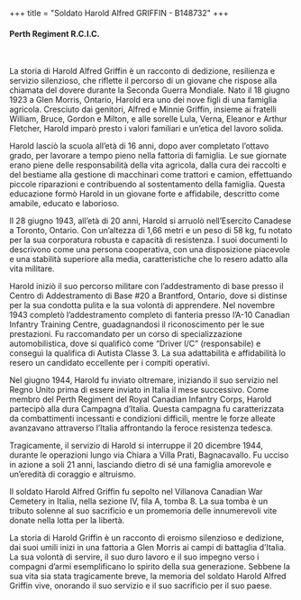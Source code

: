 +++
title = "Soldato Harold Alfred GRIFFIN - B148732"
+++

#### Perth Regiment R.C.I.C.
<br>


La storia di Harold Alfred Griffin è un racconto di dedizione, resilienza e servizio silenzioso, che riflette il percorso di un giovane che rispose alla chiamata del dovere durante la Seconda Guerra Mondiale.
Nato il 18 giugno 1923 a Glen Morris, Ontario, Harold era uno dei nove figli di una famiglia agricola. Cresciuto dai genitori, Alfred e Minnie Griffin, insieme ai fratelli William, Bruce, Gordon e Milton, e alle sorelle Lula, Verna, Eleanor e Arthur Fletcher, Harold imparò presto i valori familiari e un’etica del lavoro solida.

Harold lasciò la scuola all’età di 16 anni, dopo aver completato l’ottavo grado, per lavorare a tempo pieno nella fattoria di famiglia. Le sue giornate erano piene delle responsabilità della vita agricola, dalla cura dei raccolti e del bestiame alla gestione di macchinari come trattori e camion, effettuando piccole riparazioni e contribuendo al sostentamento della famiglia. Questa educazione formò Harold in un giovane forte e affidabile, descritto come amabile, educato e laborioso.

Il 28 giugno 1943, all’età di 20 anni, Harold si arruolò nell’Esercito Canadese a Toronto, Ontario. Con un’altezza di 1,66 metri e un peso di 58 kg, fu notato per la sua corporatura robusta e capacità di resistenza. I suoi documenti lo descrivono come una persona cooperativa, con una disposizione piacevole e una stabilità superiore alla media, caratteristiche che lo resero adatto alla vita militare.

Harold iniziò il suo percorso militare con l’addestramento di base presso il Centro di Addestramento di Base #20 a Brantford, Ontario, dove si distinse per la sua condotta pulita e la sua volontà di apprendere. Nel novembre 1943 completò l’addestramento completo di fanteria presso l’A-10 Canadian Infantry Training Centre, guadagnandosi il riconoscimento per le sue prestazioni. Fu raccomandato per un corso di specializzazione automobilistica, dove si qualificò come “Driver I/C” (responsabile) e conseguì la qualifica di Autista Classe 3. La sua adattabilità e affidabilità lo resero un candidato eccellente per i compiti operativi.

Nel giugno 1944, Harold fu inviato oltremare, iniziando il suo servizio nel Regno Unito prima di essere inviato in Italia il mese successivo.
Come membro del Perth Regiment del Royal Canadian Infantry Corps, Harold partecipò alla dura Campagna d’Italia. Questa campagna fu caratterizzata da combattimenti incessanti e condizioni difficili, mentre le forze alleate avanzavano attraverso l’Italia affrontando la feroce resistenza tedesca.

Tragicamente, il servizio di Harold si interruppe il 20 dicembre 1944, durante le operazioni lungo via Chiara a Villa Prati, Bagnacavallo.
Fu ucciso in azione a soli 21 anni, lasciando dietro di sé una famiglia amorevole e un’eredità di coraggio e altruismo.

Il soldato Harold Alfred Griffin fu sepolto nel Villanova Canadian War Cemetery in Italia, nella sezione IV, fila A, tomba 8. La sua tomba è un tributo solenne al suo sacrificio e un promemoria delle innumerevoli vite donate nella lotta per la libertà.

La storia di Harold Griffin è un racconto di eroismo silenzioso e dedizione, dai suoi umili inizi in una fattoria a Glen Morris ai campi di battaglia d’Italia. La sua volontà di servire, il suo duro lavoro e il suo impegno verso i compagni d’armi esemplificano lo spirito della sua generazione.
Sebbene la sua vita sia stata tragicamente breve, la memoria del soldato Harold Alfred Griffin vive, onorando il suo servizio e il suo sacrificio per il suo paese.
